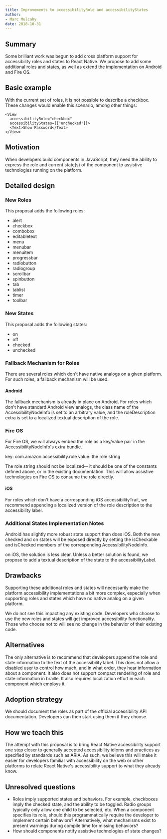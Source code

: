 ```yaml
---
title: Improvements to accessibilityRole and accessibilityStates
author:
- Marc Mulcahy
date: 2018-10-31
---
```


## Summary

Some brilliant work was begun to add cross platform support for accessibility roles and states to React Native. We propose to add some additional roles and states, as well as extend the implementation on Android and Fire OS.

## Basic example

With the current set of roles, it is not possible to describe a checkbox. These changes would enable this scenario, among other things:

    <View
      accessibilityRole="checkbox"
      accessibilityStates={['unchecked']}>
      <Text>Show Password</Text>
    </View>

## Motivation

When developers build components in JavaScript, they need the ability to express the role and current state(s) of the component to assistive technologies running on the platform.

## Detailed design

### New Roles

This proposal adds the following roles:

- alert
- checkbox
- combobox
- editabletext
- menu
- menubar
- menuitem
- progressbar
- radiobutton
- radiogroup
- scrollbar
- spinbutton
- tab
- tablist
- timer
- toolbar

### New States

This proposal adds the following states:

- on
- off
- checked
- unchecked

### Fallback Mechanism for Roles

There are several roles which don't have native analogs on a given platform. For such roles, a fallback mechanism will be used.

#### Android

The fallback mechanism is already in place on Android. For roles which don't have standard Android view analogs, the class name of the AccessibilityNodeInfo is set to an arbitrary value, and the roleDescription extra is set to a localized textual description of the role.

### Fire OS

For Fire OS, we will always embed the role as a key/value pair in the AccessibilityNodeInfo's extra bundle.

key: com.amazon.accessibility.role
value: the role string

The role string should not be localized-- it should be one of the constants defined above, or in the existing documentation. This will allow assistive technologies on Fire OS to consume the role directly.

#### iOS

For roles which don't have a corresponding iOS accessibilityTrait, we recommend appending a localized version of the role description to the accessibility label.

### Additional States Implementation Notes

Android has slightly more robust state support than does iOS. Both the new checked and on states will be exposed directly by setting the isCheckable and isChecked members of the corresponding AccessibilityNodeInfo.

on iOS, the solution is less clear. Unless a better solution is found, we propose to add a textual description of the state to the accessibilityLabel.

## Drawbacks

Supporting these additional roles and states will necessarily make the platform accessibility implementations a bit more complex, especially when supporting roles and states which have no native analog on a given platform.

We do not see this impacting any existing code. Developers who choose to use the new roles and states will get improved accessibility functionality. Those who choose not to will see no change in the behavior of their existing code.

## Alternatives

The only alternative is to recommend that developers append the role and state information to the text of the accessibility label. This does not allow a disabled user to control how much, and in what order, they hear information about a component. It also does not support compact rendering of role and state information in braille. It also requires localization effort in each component which employs it.

## Adoption strategy

We should document the roles as part of the official accessibility API documentation. Developers can then start using them if they choose.

## How we teach this

The attempt with this proposal is to bring React Native accessibility support one step closer to generally accepted accessibility idioms and practices as specified by standards such as ARIA. As such, we believe this will make it easier for developers familiar with accessibility on the web or other platforms to relate React Native's accessibility support to what they already know.

## Unresolved questions

- Roles imply supported states and behaviors. For example, checkboxes imply the checked state, and the ability to be toggled. Radio groups typically only allow one child to be selected, etc. When a component specifies its role, should this programmatically require the developer to implement certain behaviors? Alternatively, what mechanisms exist to present warnings during compile time for missing behaviors?
- How should components notify assistive technologies of state changes?
